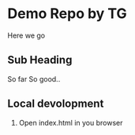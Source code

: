 # Demo Repo by TG

Here we go

## Sub Heading

So far So good..

## Local devolopment

1. Open index.html in you  browser